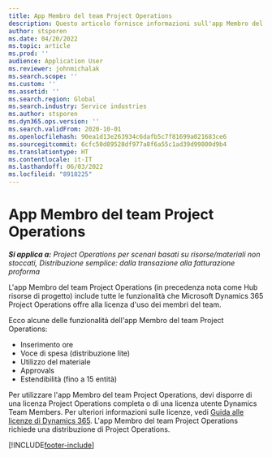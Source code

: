 ```yaml
---
title: App Membro del team Project Operations
description: Questo articolo fornisce informazioni sull'app Membro del team Project Operations in Microsoft Dynamics 365 Project Operations.
author: stsporen
ms.date: 04/20/2022
ms.topic: article
ms.prod: ''
audience: Application User
ms.reviewer: johnmichalak
ms.search.scope: ''
ms.custom: ''
ms.assetid: ''
ms.search.region: Global
ms.search.industry: Service industries
ms.author: stsporen
ms.dyn365.ops.version: ''
ms.search.validFrom: 2020-10-01
ms.openlocfilehash: 90ea1d13e263934c6dafb5c7f81699a021683ce6
ms.sourcegitcommit: 6cfc50d89528df977a8f6a55c1ad39d99800d9b4
ms.translationtype: HT
ms.contentlocale: it-IT
ms.lasthandoff: 06/03/2022
ms.locfileid: "8918225"
---
```

# <a name="project-operations-team-member-app"></a>App Membro del team Project Operations

_**Si applica a:** Project Operations per scenari basati su risorse/materiali non stoccati, Distribuzione semplice: dalla transazione alla fatturazione proforma_

L'app Membro del team Project Operations (in precedenza nota come Hub risorse di progetto) include tutte le funzionalità che Microsoft Dynamics 365 Project Operations offre alla licenza d'uso dei membri del team.

Ecco alcune delle funzionalità dell'app Membro del team Project Operations:

- Inserimento ore
- Voce di spesa (distribuzione lite)
- Utilizzo del materiale
- Approvals
- Estendibilità (fino a 15 entità)

Per utilizzare l'app Membro del team Project Operations, devi disporre di una licenza Project Operations completa o di una licenza utente Dynamics Team Members. Per ulteriori informazioni sulle licenze, vedi [Guida alle licenze di Dynamics 365](https://go.microsoft.com/fwlink/?LinkId=866544&clcid=0x409). L'app Membro del team Project Operations richiede una distribuzione di Project Operations.

[!INCLUDE[footer-include](../includes/footer-banner.md)]
